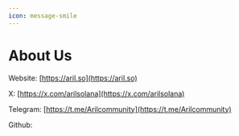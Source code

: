```yaml
---
icon: message-smile
---
```


# About Us

Website: [https://aril.so](https://aril.so)

X: [https://x.com/arilsolana](https://x.com/arilsolana)

Telegram: [https://t.me/Arilcommunity](https://t.me/Arilcommunity)

Github:&#x20;
